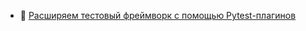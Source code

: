 - 🔗 [Расширяем тестовый фреймворк с помощью Pytest-плагинов](https://habr.com/ru/companies/yadro/articles/791496/)